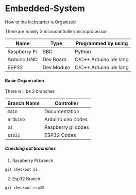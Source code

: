 # Embedded-System

How to the kickstarter is Organized

There are mainly 3 microcontroller/microprocessor

| Name         | Type       | Programmed by using    |
| ------------ | ---------- | ---------------------- |
| Raspberry Pi | SBC        | Python                 |
| Arduino UNO  | Dev Board  | C/C++ Arduino ide lang |
| ESP32        | Dev Module | C/C++ Arduino ide lang |

#### Basic Organization

There will be 3 branches

| Branch Name | Controller         |
| ----------- | ------------------ |
| `main`      | Documentation      |
| `arduino`   | Arduino uno codes  |
| `pi`        | Raspberry pi codes |
| `esp32`     | ESP32 Codes        |

##### Checking out bracnches
1. Raspberry Pi branch
```bash
git checkout pi
```
2. Esp32 Branch

```bash 
git checkout esp32
```

